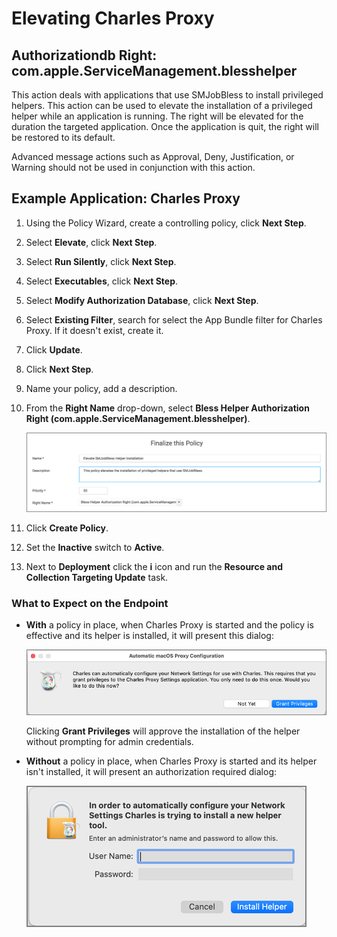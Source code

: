 [title]: # (Elevate Charles Proxy)
[tags]: # (authdb, sysex)
[priority]: # (7)
# Elevating Charles Proxy

## Authorizationdb Right: com.apple.ServiceManagement.blesshelper

This action deals with applications that use SMJobBless to install privileged helpers. This action can be used to elevate the installation of a privileged helper while an application is running. The right will be elevated for the duration the targeted application. Once the application is quit, the right will be restored to its default.

Advanced message actions such as Approval, Deny, Justification, or Warning should not be used in conjunction with this action.

## Example Application: Charles Proxy

1. Using the Policy Wizard, create a controlling policy, click __Next Step__.
1. Select __Elevate__, click __Next Step__.
1. Select __Run Silently__, click __Next Step__.
1. Select __Executables__, click __Next Step__.
1. Select __Modify Authorization Database__, click __Next Step__.
1. Select __Existing Filter__, search for select the App Bundle filter for Charles Proxy. If it doesn't exist, create it.
1. Click __Update__.
1. Click __Next Step__.
1. Name your policy, add a description.
1. From the __Right Name__ drop-down, select __Bless Helper Authorization Right (com.apple.ServiceManagement.blesshelper)__.

   ![bless helper](images/db-right/bless-helper.png "Right Name drop-down selection")
1. Click __Create Policy__.
1. Set the __Inactive__ switch to __Active__.
1. Next to __Deployment__ click the __i__ icon and run the __Resource and Collection Targeting Update__ task.

### What to Expect on the Endpoint

* __With__ a policy in place, when Charles Proxy is started and the policy is effective and its helper is installed, it will present this dialog:

  ![policy](images/db-right/bless-helper-1.png "Policy in place allow automatic configuration")

  Clicking __Grant Privileges__ will approve the installation of the helper without prompting for admin credentials.
* __Without__ a policy in place, when Charles Proxy is started and its helper isn't installed, it will present an authorization required dialog:

  ![no policy](images/db-right/bless-helper-2.png "No policy in place requiring authentication by user")
